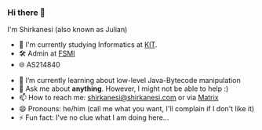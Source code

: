 ### Hi there 👋
I'm Shirkanesi (also known as Julian)

- 🔭 I'm currently studying Informatics at [KIT](https://cs.kit.edu/).
- 🛠️ Admin at [FSMI](https://fsmi.uni-karlsruhe.de/)
- 🌐 AS214840
<!-- This comment splits the list! --> 
- 🌱 I’m currently learning about low-level Java-Bytecode manipulation
- 💬 Ask me about **anything**. However, I might not be able to help :)
- 📫 How to reach me: shirkanesi@shirkanesi.com or via [Matrix](https://matrix.to/#/@shirkanesi:shirkanesi.com)
- 😄 Pronouns: he/him (call me what you want, I'll complain if I don't like it)
- ⚡ Fun fact: I've no clue what I am doing here...

<!--
**Shirkanesi/Shirkanesi** is a ✨ _special_ ✨ repository because its `README.md` (this file) appears on your GitHub profile.

Here are some ideas to get you started:

- 🔭 I’m currently working on ...
- 🌱 I’m currently learning ...
- 👯 I’m looking to collaborate on ...
- 🤔 I’m looking for help with ...
- 💬 Ask me about ...
- 📫 How to reach me: ...
- 😄 Pronouns: ...
- ⚡ Fun fact: ...
-->
